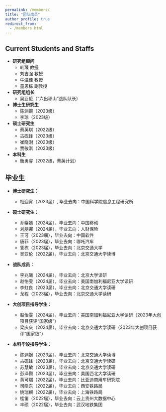 ```yaml
---
permalink: /members/
title: "团队成员"
author_profile: true
redirect_from: 
  - /members.html
---
```


## Current Students and Staffs
- **研究组顾问** 
  - 韩臻 教授
  - 刘吉强 教授
  - 牛温佳 教授
  - 童恩栋 副教授
- **研究组组长**
  - 吴亚伦（“六出祁山”战队队长）
- **博士生研究生**
  - 陈渊婉（2023级）
  - 李琼（2023级）
- **硕士研究生**
  - 蔡英琪（2022级）
  - 古砚锋（2023级）
  - 崔晓澍（2023级）
  - 贾敬淇（2023级）
- **本科生**
  - 衡勇睿（2022级，菁英计划）

## 毕业生
- **博士研究生：**
  - 相迎宵（2023届）, 毕业去向：中国科学院信息工程研究所
- **硕士研究生：**
  - 乔紫嫣（2024届），毕业去向：中国移动
  - 刘朋娜（2024届），毕业去向：人财保险
  - 王可（2023届），毕业去向：中国软件
  - 唐菲（2023届），毕业去向：哪吒汽车
  - 訾栋（2023届），毕业去向：北京交通大学
  - 吴亚伦（2022届），毕业去向：北京交通大学读博

- **战队成员：**
  - 李兆曦（2024届），毕业去向：北京大学读研
  - 赵怡雯（2024届），毕业去向：美国南加利福尼亚大学读研
  - 李虹良（2023届），毕业去向：北京交通大学读研
  - 龙程（2023届），毕业去向：北京交通大学读研

- **大创项目指导学生：**
  - 赵怡雯（2024届），毕业去向：美国南加利福尼亚大学读研（2023年大创项目获评“国家级”）
  - 梁庆庆（2024届），毕业去向：北京交通大学读研（2023年大创项目获评“国家级”）

- **本科毕设指导学生：**
  - 陈渊婉（2023届），毕业去向：北京交通大学读博
  - 古砚锋（2023届），毕业去向：北京交通大学读研
  - 苏慧敏（2023届），毕业去向：北京交通大学读研
  - 彭泽颢（2023届），毕业去向：美国西北大学读研
  - 黄可熠（2022届），毕业去向：比亚迪商用车研究院
  - 司皓东（2022届），毕业去向：西安铁路局
  - 姚瑞麒（2022届），毕业去向：上海铁路局
  - 桂笛（2022届），毕业去向：云上贵州大数据中心
  - 丰硕（2022届），毕业去向：武汉地铁集团